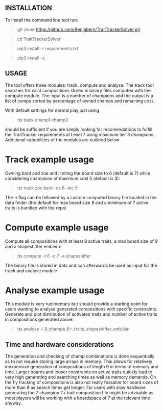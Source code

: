 ## INSTALLATION
To install the command line tool run:

> git clone https://github.com/Benjabern/TraitTrackerSolver.git

> cd TraitTrackerSolver

> pip3 install -r requirements.txt

> pip3 install -e .

## USAGE
The tool offers three modules: track, compute and analyse.
The track tool searches for valid compositions stored in binary files computed with the compute module.
The input is a number of champions and the output is a list of comps sorted by percentage of owned champs and remaining cost.

With default settings for normal play just using 
> tts track champ1 champ2

should be sufficient if you are simply looking for recomendations to fulfill the TraitTracker requirements at Level 7 using maximum tier 3 champions.
Additional capabilities of the modules are outlined below
# Track example usage
Owning bard and zoe and limiting the board size to 6 (default is 7) while considering champions of maximum cost 5 (default is 3):
> tts track zoe bard -cs 6 -mc 5

The -i flag can be followed by a custom computed binary file located in the data folder (the default for max board size 8 and a minimum of 7 active traits is bundled with the repo)
# Compute example usage
Compute all compositions with at least 8 active traits, a max board size of 9 and a shapeshifter emblem:
> tts compute -t 6 -c 7 -e shapeshifter

The binary file is stored in data and can afterwards be used as input for the track and analyse module
# Analyse example usage
This module is very rudimentary but should provide a starting point for users wanting to analyse generated compositions with specific constraints.
Generate and plot distribution of activated traits and number of active traits in compositions generated above:
> tts analyse -i 9_champs_8+_traits_shapeshifter_emb.bin

## Time and hardware considerations
The generation and checking of champ combinations is done sequentially as to not require storing large arrays in memory. 
This allows for relatively inexpensive generation of compositions of length 9 in terms of memory and time.
Larger boards and looser constraints on active traits quickly lead to very high generating and searching times as well as memory demands.
On the fly tracking of compositions is also not really feasable for board sizes of more than 8 as search times get longer.
For users with slow hardware generating the 7 champion 7+ trait composition file might be advisable as most players will be working with a boardspace of 7 at the relevant time anyway.
